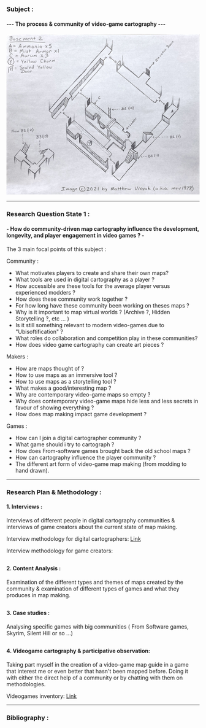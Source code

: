 ### Subject :

#### --- The process & community of video-game cartography ---

![breath of fire iv map](img/in-gamefaqs-by-matthew-visyak-for-breath-of-fire-iv-castle-basement-2.jpg)

---
### Research Question State 1 :

#### - How do community-driven map cartography influence the development, longevity, and player engagement in video games ? -

The 3 main focal points of this subject : 

Community :

- What motivates players to create and share their own maps?
- What tools are used in digital cartography as a player ?
- How accessible are these tools for the average player versus experienced modders ?
- How does these community work together ?
- For how long have these community been working on theses maps ?
- Why is it important to map virtual worlds ? (Archive ?, Hidden Storytelling ?, etc ... )
- Is it still something relevant to modern video-games due to "Ubisoftification" ?
- What roles do collaboration and competition play in these communities?
- How does video game cartography can create art pieces ?

Makers :

- How are maps thought of ?
- How to use maps as an immersive tool ?
- How to use maps as a storytelling tool ?
- What makes a good/interesting map ?
- Why are contemporary video-game maps so empty ?
- Why does contemporary video-game maps hide less and less secrets in favour of showing everything ?
- How does map making impact game development ?

Games :

- How can I join a digital cartographer community ?
- What game should i try to cartograph ?
- How does From-software games brought back the old school maps ?
- How can cartography influence the player community ?
- The different art form of video-game map making (from modding to hand drawn).

---
### Research Plan & Methodology :

#### 1. Interviews : 
Interviews of different people in digital cartography communities & interviews of game creators about the current state of map making.

Interview methodology for digital cartographers: [Link](https://github.com/chap0ng/md-master-thesis/tree/main/METHOD/24.05.26-interview-comunity)

Interview methodology for game creators: 

##

#### 2. Content Analysis : 
Examination of the different types and themes of maps created by the community & examination of different types of games and what they produces in map making.

##
#### 3. Case studies :
Analysing specific games with big communities ( From Software games, Skyrim, Silent Hill or so ...)

##
#### 4. Videogame cartography & participative observation: 
Taking part myself in the creation of a video-game map guide in a game that interest me or even better that hasn't been mapped before. Doing it with either the direct help of a community or by chatting with them on methodologies.

Videogames inventory: [Link](https://github.com/chap0ng/md-master-thesis/tree/main/DATA/24.05.15-videogames-inventory)



---
### Bibliography :

